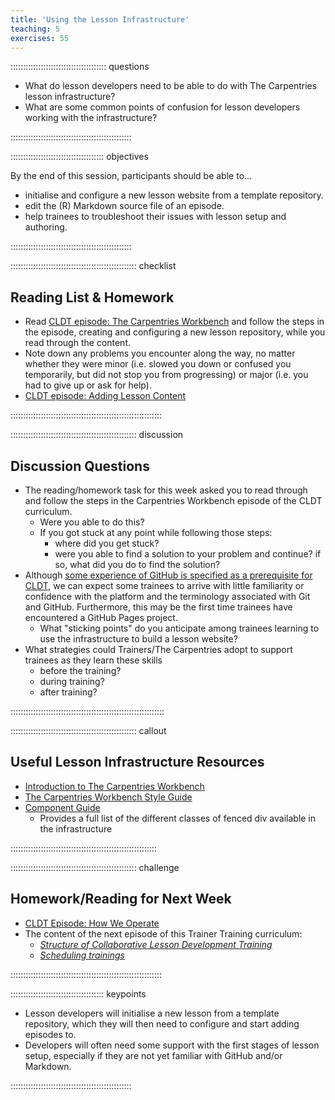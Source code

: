 ```yaml
---
title: 'Using the Lesson Infrastructure'
teaching: 5
exercises: 55
---
```


:::::::::::::::::::::::::::::::::::::: questions 

- What do lesson developers need to be able to do with The Carpentries lesson infrastructure?
- What are some common points of confusion for lesson developers working with the infrastructure?

::::::::::::::::::::::::::::::::::::::::::::::::

::::::::::::::::::::::::::::::::::::: objectives

By the end of this session, participants should be able to...

- initialise and configure a new lesson website from a template repository.
- edit the (R) Markdown source file of an episode.
- help trainees to troubleshoot their issues with lesson setup and authoring.

::::::::::::::::::::::::::::::::::::::::::::::::


:::::::::::::::::::::::::::::::::::::::::::::::::: checklist

## Reading List & Homework

-  Read [CLDT episode: The Carpentries Workbench](https://tobyhodges.github.io/cldt26-preview/instructor/infrastructure.html) and follow the steps in the episode, creating and configuring a new lesson repository, while you read through the content. 
  - Note down any problems you encounter along the way, no matter whether they were minor (i.e. slowed you down or confused you temporarily, but did not stop you from progressing) or major (i.e. you had to give up or ask for help).
- [CLDT episode: Adding Lesson Content](https://tobyhodges.github.io/cldt26-preview/instructor/lesson-content.html)

::::::::::::::::::::::::::::::::::::::::::::::::::::::::::::


:::::::::::::::::::::::::::::::::::::::::::::::::: discussion

## Discussion Questions

- The reading/homework task for this week asked you to read through and follow the steps in the Carpentries Workbench episode of the CLDT curriculum.
    - Were you able to do this?
    - If you got stuck at any point while following those steps:
        - where did you get stuck?
        - were you able to find a solution to your problem and continue? if so, what did you do to find the solution?
- Although [some experience of GitHub is specified as a prerequisite for CLDT](https://tobyhodges.github.io/cldt26-preview/instructor/index.html#prerequisites), we can expect some trainees to arrive with little familiarity or confidence with the platform and the terminology associated with Git and GitHub.
  Furthermore, this may be the first time trainees have encountered a GitHub Pages project.
    - What "sticking points" do you anticipate among trainees learning to use the infrastructure to build a lesson website?
- What strategies could Trainers/The Carpentries adopt to support trainees as they learn these skills
  - before the training?
  - during training?
  - after training?

:::::::::::::::::::::::::::::::::::::::::::::::::::::::::::::


:::::::::::::::::::::::::::::::::::::::::::::::::: callout

## Useful Lesson Infrastructure Resources

- [Introduction to The Carpentries Workbench](https://carpentries.github.io/sandpaper-docs/index.html)
- [The Carpentries Workbench Style Guide](https://carpentries.github.io/sandpaper-docs/style.html)
- [Component Guide](https://carpentries.github.io/sandpaper-docs/component-guide.html)
  - Provides a full list of the different classes of fenced div available in the infrastructure

::::::::::::::::::::::::::::::::::::::::::::::::::::::::::


:::::::::::::::::::::::::::::::::::::::::::::::::: challenge

## Homework/Reading for Next Week

- [CLDT Episode: How We Operate](https://carpentries.github.io/lesson-development-training/operations.html)
- The content of the next episode of this Trainer Training curriculum:
  - [_Structure of Collaborative Lesson Development Training_](./operations.md#cldt-structure)
  - [_Scheduling trainings_](./operations.md#scheduling-cldt)

::::::::::::::::::::::::::::::::::::::::::::::::::::::::::::


::::::::::::::::::::::::::::::::::::: keypoints 

- Lesson developers will initialise a new lesson from a template repository,
  which they will then need to configure and start adding episodes to.
- Developers will often need some support with the first stages of lesson setup,
  especially if they are not yet familiar with GitHub and/or Markdown.

::::::::::::::::::::::::::::::::::::::::::::::::

